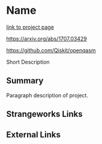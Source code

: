 # Name
[link to project page]()

https://arxiv.org/abs/1707.03429

https://github.com/Qiskit/openqasm

Short Description

## Summary
Paragraph description of project.

## Strangeworks Links


## External Links
